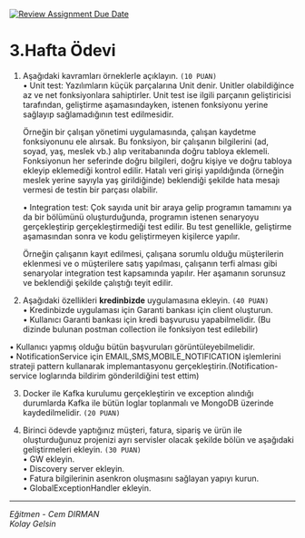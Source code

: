 [![Review Assignment Due Date](https://classroom.github.com/assets/deadline-readme-button-24ddc0f5d75046c5622901739e7c5dd533143b0c8e959d652212380cedb1ea36.svg)](https://classroom.github.com/a/b5ww4GXt)
# 3.Hafta Ödevi

1. Aşağıdaki kavramları örneklerle açıklayın. `(10 PUAN)`  
• Unit test: Yazılımların küçük parçalarına Unit denir. Unitler olabildiğince az ve net fonksiyonlara sahiptirler. Unit test ise ilgili parçanın geliştiricisi tarafından, geliştirme aşamasındayken, istenen fonksiyonu yerine sağlayıp sağlamadığının test edilmesidir.   

    Örneğin bir çalışan yönetimi uygulamasında, çalışan kaydetme fonksiyonunu ele alırsak. Bu fonksiyon, bir çalışanın bilgilerini (ad, soyad, yaş, meslek vb.) alıp veritabanında doğru tabloya eklemeli. Fonksiyonun her seferinde doğru bilgileri, doğru kişiye ve doğru tabloya ekleyip eklemediği kontrol edilir. Hatalı veri girişi yapıldığında (örneğin meslek yerine sayıyla yaş girildiğinde) beklendiği şekilde hata mesajı vermesi de testin bir parçası olabilir.

    • Integration test: Çok sayıda unit bir araya gelip programın tamamını ya da bir bölümünü oluşturduğunda, programın istenen senaryoyu gerçekleştirip gerçekleştirmediği test edilir. Bu test genellikle, geliştirme aşamasından sonra ve kodu geliştirmeyen kişilerce yapılır. 

    Örneğin çalışanın kayıt edilmesi, çalışana sorumlu olduğu müşterilerin eklenmesi ve o müşterilere satış yapılması, çalışanın terfi alması gibi senaryolar integration test kapsamında yapılır. Her aşamanın sorunsuz ve beklendiği şekilde çalıştığı teyit edilir.

2. Aşağıdaki özellikleri **kredinbizde** uygulamasına ekleyin. `(40 PUAN)`  
• Kredinbizde uygulaması için Garanti bankası için client oluşturun.  
• Kullanıcı Garanti bankası için kredi başvurusu yapabilmelidir.  (Bu dizinde bulunan postman collection ile fonksiyon test edilebilir)

• Kullanıcı yapmış olduğu bütün başvuruları görüntüleyebilmelidir.  
• NotificationService için EMAIL,SMS,MOBILE_NOTIFICATION işlemlerini strateji pattern kullanarak implemantasyonu gerçekleştirin.(Notification-service loglarında bildirim gönderildiğini test ettim)  

3. Docker ile Kafka kurulumu gerçekleştirin ve exception alındığı durumlarda Kafka ile bütün loglar toplanmalı ve MongoDB üzerinde kaydedilmelidir. `(20 PUAN)`

4. Birinci ödevde yaptığınız müşteri, fatura, sipariş ve ürün ile oluşturduğunuz projenizi ayrı servisler olacak şekilde bölün ve aşağıdaki geliştirmeleri ekleyin. `(30 PUAN)`  
• GW ekleyin.  
• Discovery server ekleyin.  
• Fatura bilgilerinin asenkron oluşmasını sağlayan yapıyı kurun.  
• GlobalExceptionHandler ekleyin.  

---
*Eğitmen - Cem DIRMAN*  
*Kolay Gelsin*
